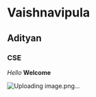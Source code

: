 # Vaishnavipula
## Adityan
### CSE
 *Hello*
 **Welcome**
 
![Uploading image.png…](https://media.istockphoto.com/photos/mountain-landscape-picture-id517188688?k=20&m=517188688&s=612x612&w=0&h=i38qBm2P-6V4vZVEaMy_TaTEaoCMkYhvLCysE7yJQ5Q=)
